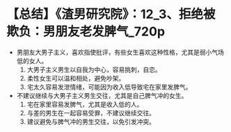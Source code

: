 # 【总结】《渣男研究院》：12_3、拒绝被欺负：男朋友老发脾气_720p

-   男朋友大男子主义，喜欢指使批评，有些女生喜欢这种性格，尤其是弱小气场低的女人。
    1.  大男子主义男生以自我为中心，容易挑刺，自恋。
    2.  柔性女生可以温和相处，避免吵架。
    3.  宅太久容易发泄情绪，可能因为收入低导致宅在家里发脾气。
-   不建议继续与大男子主义男生交往，尤其是自己脾气冲的女生。
    1.  宅在家里容易发脾气，尤其是收入低的人。
    2.  与差的男生在一起容易受罪，不建议继续交往。
    3.  建议避免与脾气冲的男生交往，以免引发冲突。